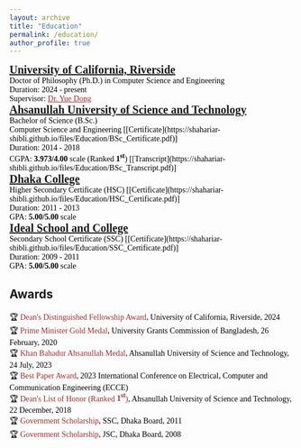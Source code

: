 ```yaml
---
layout: archive
title: "Education"
permalink: /education/
author_profile: true
---
```

<!-- PhD -->
<span style="font-family:Georgia; color:black;">
<span style="color:black; font-size:20px"><b><a href="https://www1.cs.ucr.edu/" target="_blank">University of California, Riverside</a></b></span><br/>
Doctor of Philosophy (Ph.D.) in Computer Science and Engineering <br/>
Duration: 2024 - present <br/>
<!--CGPA: <b>x.xx/4.00</b> scale <br/> -->
Supervisor: <a style="color:brown;" href="https://profiles.ucr.edu/app/home/profile/yued">Dr. Yue Dong</a><br/>
</span>

<!-- B.Sc. -->
<span style="font-family:Georgia; color:black;">
<span style="color:black; font-size:20px; font-family:Calisto MT"><b><a href="https://aust.edu" target="_blank">Ahsanullah University of Science and Technology</a></b></span><br/>
Bachelor of Science (B.Sc.)<br/>
Computer Science and Engineering [[Certificate](https://shahariar-shibli.github.io/files/Education/BSc_Certificate.pdf)]<br/>
Duration: 2014 - 2018 <br/>
CGPA: <b>3.973/4.00</b> scale (Ranked <b>1<sup>st</sup></b>) [[Transcript](https://shahariar-shibli.github.io/files/Education/BSc_Transcript.pdf)]<br/>
</span>

<!-- HSC -->
<span style="font-family:Georgia; color:black;">
<span style="color:black; font-size:20px"><b><a href="http://dhakacollege.edu.bd/" target="_blank">Dhaka College</a></b></span><br/>
Higher Secondary Certificate (HSC) [[Certificate](https://shahariar-shibli.github.io/files/Education/HSC_Certificate.pdf)] <br/>
Duration: 2011 - 2013 <br/>
GPA: <b>5.00/5.00</b> scale <br/>
</span>

<!-- SSC -->
<span style="font-family:Georgia; color:black;">
<span style="color:black; font-size:20px"><b><a href="https://iscm.edu.bd/" target="_blank">Ideal School and College</a></b></span><br/>
Secondary School Certificate (SSC) [[Certificate](https://shahariar-shibli.github.io/files/Education/SSC_Certificate.pdf)] <br/>
Duration: 2009 - 2011 <br/>
GPA: <b>5.00/5.00</b> scale <br/>
</span>

## Awards
<span style="font-family:Georgia; color:black">
🏆 <span style="color:brown">Dean's Distinguished Fellowship Award</span>, University of California, Riverside, 2024 <br/>
🏆 <span style="color:brown">Prime Minister Gold Medal</span>, University Grants Commission of Bangladesh, 26 February, 2020 <br/>
🏆 <span style="color:brown">Khan Bahadur Ahsanullah Medal</span>, Ahsanullah University of Science and Technology, 24 July, 2023 <br/>
🏆 <span style="color:brown">Best Paper Award</span>, 2023 International Conference on Electrical, Computer and Communication Engineering (ECCE) <br/>
🏆 <span style="color:brown">Dean's List of Honor (Ranked <b>1<sup>st</sup></b>)</span>, Ahsanullah University of Science and Technology, 22 December, 2018<br/>
🏆 <span style="color:brown">Government Scholarship</span>, SSC, Dhaka Board, 2011 <br/>
🏆 <span style="color:brown">Government Scholarship</span>, JSC, Dhaka Board, 2008 <br/>
</span>